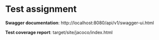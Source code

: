 # Test assignment
**Swagger documentation**: http://localhost:8080/api/v1/swagger-ui.html

**Test coverage report**:  target/site/jacoco/index.html
